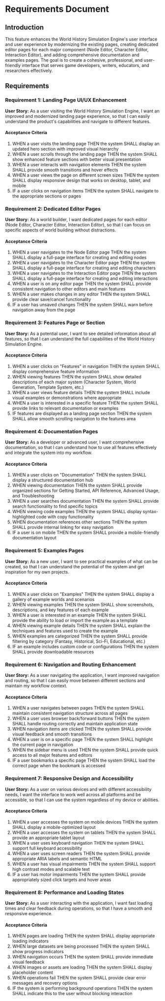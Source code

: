 # Requirements Document

## Introduction

This feature enhances the World History Simulation Engine's user interface and user experience by modernizing the existing pages, creating dedicated editor pages for each major component (Node Editor, Character Editor, Interaction Editor), and adding comprehensive documentation and examples pages. The goal is to create a cohesive, professional, and user-friendly interface that serves game developers, writers, educators, and researchers effectively.

## Requirements

### Requirement 1: Landing Page UI/UX Enhancement

**User Story:** As a user visiting the World History Simulation Engine, I want an improved and modernized landing page experience, so that I can easily understand the product's capabilities and navigate to different features.

#### Acceptance Criteria

1. WHEN a user visits the landing page THEN the system SHALL display an updated hero section with improved visual hierarchy
2. WHEN a user scrolls through the landing page THEN the system SHALL show enhanced feature sections with better visual presentation
3. WHEN a user interacts with navigation elements THEN the system SHALL provide smooth transitions and hover effects
4. WHEN a user views the page on different screen sizes THEN the system SHALL display responsive design that works on desktop, tablet, and mobile
5. IF a user clicks on navigation items THEN the system SHALL navigate to the appropriate sections or pages

### Requirement 2: Dedicated Editor Pages

**User Story:** As a world builder, I want dedicated pages for each editor (Node Editor, Character Editor, Interaction Editor), so that I can focus on specific aspects of world building without distractions.

#### Acceptance Criteria

1. WHEN a user navigates to the Node Editor page THEN the system SHALL display a full-page interface for creating and editing nodes
2. WHEN a user navigates to the Character Editor page THEN the system SHALL display a full-page interface for creating and editing characters
3. WHEN a user navigates to the Interaction Editor page THEN the system SHALL display a full-page interface for creating and editing interactions
4. WHEN a user is on any editor page THEN the system SHALL provide consistent navigation to other editors and main features
5. WHEN a user makes changes in any editor THEN the system SHALL provide clear save/cancel functionality
6. IF a user has unsaved changes THEN the system SHALL warn before navigation away from the page

### Requirement 3: Features Page or Section

**User Story:** As a potential user, I want to see detailed information about all features, so that I can understand the full capabilities of the World History Simulation Engine.

#### Acceptance Criteria

1. WHEN a user clicks on "Features" in navigation THEN the system SHALL display comprehensive feature information
2. WHEN viewing features THEN the system SHALL show detailed descriptions of each major system (Character System, World Generation, Template System, etc.)
3. WHEN a user views feature details THEN the system SHALL include visual examples or demonstrations where appropriate
4. WHEN a user is interested in a specific feature THEN the system SHALL provide links to relevant documentation or examples
5. IF features are displayed as a landing page section THEN the system SHALL allow smooth scrolling navigation to the features area

### Requirement 4: Documentation Pages

**User Story:** As a developer or advanced user, I want comprehensive documentation, so that I can understand how to use all features effectively and integrate the system into my workflow.

#### Acceptance Criteria

1. WHEN a user clicks on "Documentation" THEN the system SHALL display a structured documentation hub
2. WHEN viewing documentation THEN the system SHALL provide organized sections for Getting Started, API Reference, Advanced Usage, and Troubleshooting
3. WHEN a user searches documentation THEN the system SHALL provide search functionality to find specific topics
4. WHEN viewing code examples THEN the system SHALL display syntax-highlighted code with copy functionality
5. WHEN documentation references other sections THEN the system SHALL provide internal linking for easy navigation
6. IF a user is on mobile THEN the system SHALL provide a mobile-friendly documentation layout

### Requirement 5: Examples Pages

**User Story:** As a new user, I want to see practical examples of what can be created, so that I can understand the potential of the system and get inspiration for my own projects.

#### Acceptance Criteria

1. WHEN a user clicks on "Examples" THEN the system SHALL display a gallery of example worlds and scenarios
2. WHEN viewing examples THEN the system SHALL show screenshots, descriptions, and key features of each example
3. WHEN a user is interested in an example THEN the system SHALL provide the ability to load or import the example as a template
4. WHEN viewing example details THEN the system SHALL explain the techniques and features used to create the example
5. WHEN examples are categorized THEN the system SHALL provide filtering by category (Fantasy, Historical, Sci-Fi, Educational, etc.)
6. IF an example includes custom code or configurations THEN the system SHALL provide downloadable resources

### Requirement 6: Navigation and Routing Enhancement

**User Story:** As a user navigating the application, I want improved navigation and routing, so that I can easily move between different sections and maintain my workflow context.

#### Acceptance Criteria

1. WHEN a user navigates between pages THEN the system SHALL maintain consistent navigation structure across all pages
2. WHEN a user uses browser back/forward buttons THEN the system SHALL handle routing correctly and maintain application state
3. WHEN navigation items are clicked THEN the system SHALL provide visual feedback and smooth transitions
4. WHEN a user is on a specific page THEN the system SHALL highlight the current page in navigation
5. WHEN the sidebar menu is used THEN the system SHALL provide quick access to all major features and editors
6. IF a user bookmarks a specific page THEN the system SHALL load the correct page when the bookmark is accessed

### Requirement 7: Responsive Design and Accessibility

**User Story:** As a user on various devices and with different accessibility needs, I want the interface to work well across all platforms and be accessible, so that I can use the system regardless of my device or abilities.

#### Acceptance Criteria

1. WHEN a user accesses the system on mobile devices THEN the system SHALL display a mobile-optimized layout
2. WHEN a user accesses the system on tablets THEN the system SHALL provide an appropriate tablet layout
3. WHEN a user uses keyboard navigation THEN the system SHALL support full keyboard accessibility
4. WHEN a user uses screen readers THEN the system SHALL provide appropriate ARIA labels and semantic HTML
5. WHEN a user has visual impairments THEN the system SHALL support high contrast modes and scalable text
6. IF a user has motor impairments THEN the system SHALL provide appropriately sized click targets and hover areas

### Requirement 8: Performance and Loading States

**User Story:** As a user interacting with the application, I want fast loading times and clear feedback during operations, so that I have a smooth and responsive experience.

#### Acceptance Criteria

1. WHEN pages are loading THEN the system SHALL display appropriate loading indicators
2. WHEN large datasets are being processed THEN the system SHALL show progress indicators
3. WHEN navigation occurs THEN the system SHALL provide immediate visual feedback
4. WHEN images or assets are loading THEN the system SHALL display placeholder content
5. WHEN operations fail THEN the system SHALL provide clear error messages and recovery options
6. IF the system is performing background operations THEN the system SHALL indicate this to the user without blocking interaction